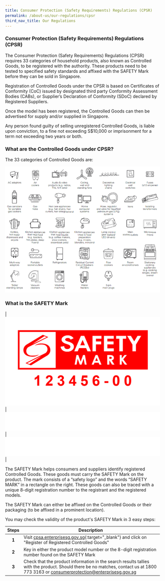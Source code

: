 ```yaml
---
title: Consumer Protection (Safety Requirements) Regulations (CPSR)
permalink: /about-us/our-regulations/cpsr
third_nav_title: Our Regulations
---
```

### Consumer Protection (Safety Requirements) Regulations (CPSR)
The Consumer Protection (Safety Requirements) Regulations (CPSR) requires 33 categories of household products, also known as Controlled Goods, to be registered with the authority. These products need to be tested to specified safety standards and affixed with the SAFETY Mark before they can be sold in Singapore. 

Registration of Controlled Goods under the CPSR is based on Certificates of Conformity (CoC) issued by designated third party Conformity Assessment Bodies (CABs), or Supplier’s Declaration of Conformity (SDoC) declared by Registered Suppliers.

Once the model has been registered, the Controlled Goods can then be advertised for supply and/or supplied in Singapore.

Any person found guilty of selling unregistered Controlled Goods, is liable upon conviction, to a fine not exceeding S$10,000 or imprisonment for a term not exceeding two years or both. 

### What are the Controlled Goods under CPSR?
The 33 categories of Controlled Goods are:

![33 categories of Controlled Goods](/images/about-us/33-categories-controlled-goods/33-cgs.png)

### What is the SAFETY Mark

|![safety mark](/images/about-us/safety-mark.jpg)|![blank](/images/consumers/blank.png)|![blank](/images/consumers/blank.png)|

The SAFETY Mark helps consumers and suppliers identify registered Controlled Goods. These goods must carry the SAFETY Mark on the product. The mark consists of a “safety logo” and the words “SAFETY MARK” in a rectangle on the right. These goods can also be traced with a unique 8-digit registration number to the registrant and the registered models. 

The SAFETY Mark can either be affixed on the Controlled Goods or their packaging (to be affixed in a prominent location).

You may check the validity of the product's SAFETY Mark in 3 easy steps:

|Steps|Description|
|:---:|----|
| **1**| Visit [cpsa.enterprisesg.gov.sg][1]{:target="_blank"} and click on "Register of Registered Controlled Goods"                                  
| **2**| Key in either the product model number or the 8-digit registration number found on the SAFETY Mark                                                    
| **3**| Check that the product information in the search results tallies with the product. Should there be no matches, contact us at 1800 773 3163 or <consumerprotection@enterprisesg.gov.sg>

[1]:https://cpsa.enterprisesg.gov.sg

